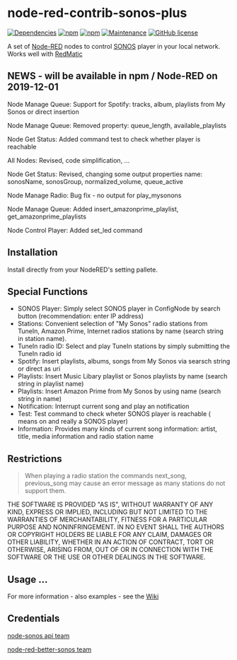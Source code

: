# node-red-contrib-sonos-plus
[![Dependencies](https://david-dm.org/hklages/node-red-contrib-sonos-plus.svg)](https://david-dm.org/hklages/node-red-contrib-sonos-plus)
[![npm](https://img.shields.io/npm/dt/node-red-contrib-sonos-plus.svg)](https://www.npmjs.com/package/node-red-contrib-sonos-plus)
[![npm](https://img.shields.io/npm/v/node-red-contrib-sonos-plus.svg)](https://www.npmjs.com/package/node-red-contrib-sonos-plus)
[![Maintenance](https://img.shields.io/badge/Maintained%3F-yes-green.svg)](https://GitHub.com/Naereen/StrapDown.js/graphs/commit-activity)
[![GitHub license](https://img.shields.io/badge/license-MIT-blue.svg)](https://raw.githubusercontent.com/hklages/node-red-contrib-sonos-plus/master/LICENSE)

A set of [Node-RED](https://nodered.org/) nodes to control [SONOS](https://www.sonos.com/) player in your local network. Works well with [RedMatic](https://github.com/rdmtc/RedMatic/blob/master/README.en.md)

## NEWS - will be available in npm / Node-RED on 2019-12-01

Node Manage Queue: Support for Spotify: tracks, album, playlists from My Sonos or direct insertion

Node Manage Queue: Removed property: queue_length, available_playlists

Node Get Status: Added command test to check whether player is reachable

All Nodes: Revised, code simplification, ...

Node Get Status: Revised, changing some output properties name: sonosName, sonosGroup, normalized_volume, queue_active

Node Manage Radio: Bug fix - no output for play_mysonons

Node Manage Queue: Added insert_amazonprime_playlist, get_amazonprime_playlists

Node Control Player: Added set_led command


## Installation

Install directly from your NodeRED's setting pallete.

## Special Functions

- SONOS Player: Simply select SONOS player in ConfigNode by search button (recommendation: enter IP address)
- Stations: Convenient selection of "My Sonos" radio stations from TuneIn, Amazon Prime, Internet radios stations by name (search string in station name).
- TuneIn radio ID: Select and play TuneIn stations by simply submitting the TuneIn radio id
- Spotify: Insert playlists, albums, songs from My Sonos via searsch string or direct as uri
- Playlists: Insert Music Libary playlist or Sonos playlists by name (search string in playlist name)
- Playlists: Insert Amazon Prime from My Sonos by using name (search string in name)
- Notification: Interrupt current song and play an notification
- Test: Test command to check wheter SONOS player is reachable ( means on and really a SONOS player)
- Information: Provides many kinds of current song information: artist, title, media information and radio station name

## Restrictions

> When playing a radio station the commands next_song, previous_song may cause an error message as many stations do not support them.

THE SOFTWARE IS PROVIDED "AS IS", WITHOUT WARRANTY OF ANY KIND, EXPRESS OR IMPLIED, INCLUDING BUT NOT LIMITED TO THE WARRANTIES OF MERCHANTABILITY, FITNESS FOR A PARTICULAR PURPOSE AND NONINFRINGEMENT. IN NO EVENT SHALL THE AUTHORS OR COPYRIGHT HOLDERS BE LIABLE FOR ANY CLAIM, DAMAGES OR OTHER LIABILITY, WHETHER IN AN ACTION OF CONTRACT, TORT OR OTHERWISE, ARISING FROM, OUT OF OR IN CONNECTION WITH THE SOFTWARE OR THE USE OR OTHER DEALINGS IN THE SOFTWARE.

## Usage ...
For more information - also examples - see the [Wiki](https://github.com/hklages/node-red-contrib-sonos-plus/wiki)


## Credentials

[node-sonos api team](https://github.com/bencevans/node-sonos)

[node-red-better-sonos team](https://github.com/originallyus/node-red-contrib-better-sonos)
